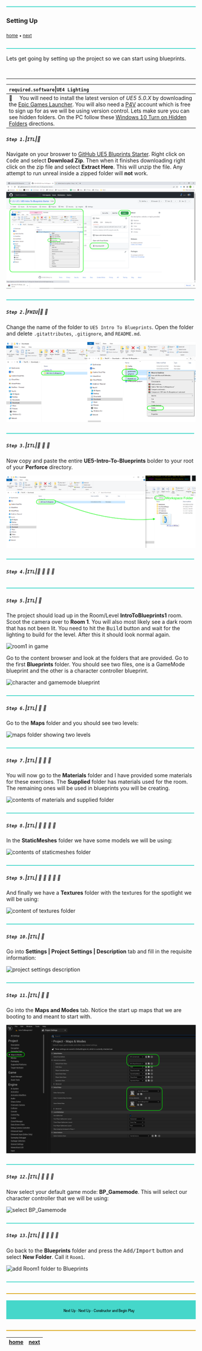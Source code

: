 ![](../images/line3.png)

### Setting Up

<sub>[home](../README.md#user-content-ue4-blueprints) • [next](../constructor-begin/README.md#user-content-constructor--begin-play)</sub>

![](../images/line3.png)


Lets get going by setting up the project so we can start using blueprints.

<br>

---

| `required.software`\|`UE4 Lighting`| 
| :--- |
| :floppy_disk: &nbsp; &nbsp; You will need to install the latest version of _UE5 5.0.X_ by downloading the [Epic Games Launcher](https://www.epicgames.com/store/en-US/download). You will also need a [P4V](https://www.perforce.com/downloads/helix-visual-client-p4v) account which is free to sign up for as we will be using version control. Lets make sure you can see hidden folders. On the PC follow these [Windows 10 Turn on Hidden Folders](https://support.microsoft.com/en-us/help/4028316/windows-view-hidden-files-and-folders-in-windows-10) directions.|

##### `Step 1.`\|`ITL`|:small_blue_diamond:

Navigate on your broswer to [GitHub UE5 Bluprints Starter](https://github.com/LSU-UE5/UE5-Intro-To-Blueprints-Starter). Right click on <kbd>Code</kbd> and select **Download Zip**.  Then when it finishes downloading right click on the zip file and select **Extract Here**. This will unzip the file.  Any attempt to run unreal inside a zipped folder will **not** work.

![download starter project and unzip](images/downloadExtract.png)

![](../images/line2.png)

##### `Step 2.`\|`FHIU`|:small_blue_diamond: :small_blue_diamond: 

Change the name of the folder to `UE5 Intro To Blueprints`. Open the folder and delete `.gitattributes`, `.gitignore`, and `README.md`.

![change name and delete files](images/changeNameDel.png)

![](../images/line2.png)

##### `Step 3.`\|`ITL`|:small_blue_diamond: :small_blue_diamond: :small_blue_diamond:

Now copy and paste the entire **UE5-Intro-To-Blueprints** bolder to your root of your **Perforce** directory.

![drag UE5-Intro-To-Blueprints to p4 workspace](images/workspaceFolder.png)

![](../images/line2.png)

##### `Step 4.`\|`ITL`|:small_blue_diamond: :small_blue_diamond: :small_blue_diamond: :small_blue_diamond:



![](../images/line2.png)

##### `Step 5.`\|`ITL`| :small_orange_diamond:

The project should load up in the Room/Level **IntroToBlueprints1** room. Scoot the camera over to **Room 1**. You will also most likely see a dark room that has not been lit. You need to hit the <kbd>Build</kbd> button and wait for the lighting to build for the level. After this it should look normal again.

![room1 in game](images/IntroToBlueprints1Room.png)

Go to the content browser and look at the folders that are provided. Go to the first **Blueprints** folder. You should see two files, one is a GameMode blueprint and the other is a character controller blueprint.

![character and gamemode blueprint](images/GameModeCharacterBlueprints.png)

![](../images/line2.png)

##### `Step 6.`\|`ITL`| :small_orange_diamond: :small_blue_diamond:

Go to the **Maps** folder and you should see two levels:

![maps folder showing two levels](images/ThreeRoomsMapFolder.png)

![](../images/line2.png)

##### `Step 7.`\|`ITL`| :small_orange_diamond: :small_blue_diamond: :small_blue_diamond:

You will now go to the **Materials** folder and I have provided some materials for these exercises. The **Supplied** folder has materials used for the room. The remaining ones will be used in blueprints you will be creating.

![contents of materials and supplied folder](images/MaterialsForBlueprints.png)

![](../images/line2.png)

##### `Step 8.`\|`ITL`| :small_orange_diamond: :small_blue_diamond: :small_blue_diamond: :small_blue_diamond:

In the **StaticMeshes** folder we have some models we will be using:

![contents of staticmeshes folder](images/StaticMeshes.png)

![](../images/line2.png)

##### `Step 9.`\|`ITL`| :small_orange_diamond: :small_blue_diamond: :small_blue_diamond: :small_blue_diamond: :small_blue_diamond:

And finally we have a **Textures** folder with the textures for the spotlight we will be using:

![content of textures folder](images/TexturesForBPs.png)

![](../images/line2.png)

##### `Step 10.`\|`ITL`| :large_blue_diamond:

Go into **Settings | Project Settings | Description** tab and fill in the requisite information:

![project settings description](images/ProjectSettingsDescription.png)

![](../images/line2.png)

##### `Step 11.`\|`ITL`| :large_blue_diamond: :small_blue_diamond: 

Go into the **Maps and Modes** tab. Notice the start up maps that we are booting to and meant to start with.

![default levels to load in maps and modes](images/MapsAndModes.png)

![](../images/line2.png)


##### `Step 12.`\|`ITL`| :large_blue_diamond: :small_blue_diamond: :small_blue_diamond: 

Now select your default game mode: **BP_Gamemode**. This will select our character controller that we will be using:

![select BP_Gamemode](images/SelectDefaultGamemode.png)

![](../images/line2.png)

##### `Step 13.`\|`ITL`| :large_blue_diamond: :small_blue_diamond: :small_blue_diamond:  :small_blue_diamond: 

Go back to the **Blueprints** folder and press the <kbd>Add/Import</kbd> button and select **New Folder**. Call it `Room1`.

![add Room1 folder to Blueprints](images/NewFolderInBlueprints.png)

![](../images/line2.png)

![](../images/line.png)

<!-- <img src="https://via.placeholder.com/1000x100/45D7CA/000000/?text=Next Up - Next Up - Constructor and Begin Play"> -->

![next up next tile](images/banner.png)

![](../images/line.png)

| [home](../README.md#user-content-ue4-blueprints) | [next](../constructor-begin/README.md#user-content-constructor--begin-play)|
|---|---|

